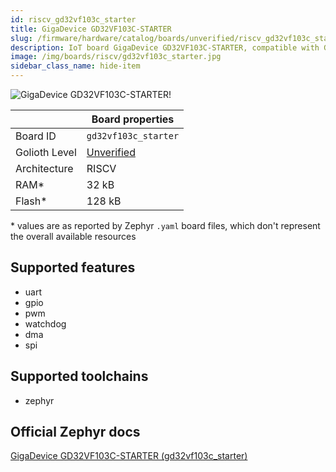 ```yaml
---
id: riscv_gd32vf103c_starter
title: GigaDevice GD32VF103C-STARTER
slug: /firmware/hardware/catalog/boards/unverified/riscv_gd32vf103c_starter
description: IoT board GigaDevice GD32VF103C-STARTER, compatible with Golioth at unverified level.
image: /img/boards/riscv/gd32vf103c_starter.jpg
sidebar_class_name: hide-item
---
```


[//]: # (This is an auto-generated file, do not edit! Changes to it will be lost upon re-generation)

![GigaDevice GD32VF103C-STARTER!](/img/boards/riscv/gd32vf103c_starter.jpg "GigaDevice GD32VF103C-STARTER")

|                | Board properties     |
| -------------  | -------------------- |
| Board ID       | `gd32vf103c_starter` |
| Golioth Level  | [Unverified](/firmware/hardware#unverified-boards) |
| Architecture   | RISCV |
| RAM*           | 32 kB |
| Flash*         | 128 kB |

\* values are as reported by Zephyr `.yaml` board files, which don't represent the overall available resources



## Supported features

* uart
* gpio
* pwm
* watchdog
* dma
* spi

## Supported toolchains

* zephyr

## Official Zephyr docs

[GigaDevice GD32VF103C-STARTER (gd32vf103c_starter)](https://docs.zephyrproject.org/3.6.0/boards/riscv/gd32vf103c_starter/doc/index.html)

